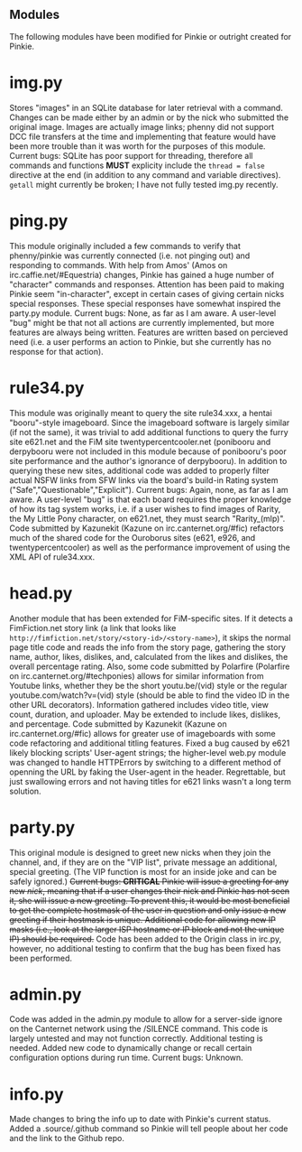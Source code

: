 Modules
-------

The following modules have been modified for Pinkie or outright created for Pinkie. 

img.py
======

Stores "images" in an SQLite database for later retrieval with a command. Changes can be made either by an admin or by the nick who submitted the original image.
Images are actually image links; phenny did not support DCC file transfers at the time and implementing that feature would have been more trouble than it was worth for the purposes of this module. 
Current bugs: SQLite has poor support for threading, therefore all commands and functions **MUST** explicity include the `thread = false` directive at the end (in addition to any command and variable directives).
`getall` might currently be broken; I have not fully tested img.py recently. 

ping.py
=======

This module originally included a few commands to verify that phenny/pinkie was currently connected (i.e. not pinging out) and responding to commands. 
With help from Amos' (Amos on irc.caffie.net/#Equestria) changes, Pinkie has gained a huge number of "character" commands and responses. Attention has been paid to making Pinkie seem "in-character", except in certain cases of giving certain nicks special responses. These special responses have somewhat inspired the party.py module.
Current bugs: None, as far as I am aware. A user-level "bug" might be that not all actions are currently implemented, but more features are always being written. Features are written based on percieved need (i.e. a user performs an action to Pinkie, but she currently has no response for that action).

rule34.py
=========

This module was originally meant to query the site rule34.xxx, a hentai "booru"-style imageboard. Since the imageboard software is largely similar (if not the same), it was trivial to add additional functions to query the furry site e621.net and the FiM site twentypercentcooler.net (ponibooru and derpybooru were not included in this module because of ponibooru's poor site performance and the author's ignorance of derpybooru).
In addition to querying these new sites, additional code was added to properly filter actual NSFW links from SFW links via the board's build-in Rating system ("Safe","Questionable","Explicit"). 
Current bugs: Again, none, as far as I am aware. A user-level "bug" is that each board requires the proper knowledge of how its tag system works, i.e. if a user wishes to find images of Rarity, the My Little Pony character, on e621.net, they must search "Rarity\_(mlp)".
Code submitted by Kazunekit (Kazune on irc.canternet.org/#fic) refactors much of the shared code for the Ouroborus sites (e621, e926, and twentypercentcooler) as well as the performance improvement of using the XML API of rule34.xxx.

head.py
=======

Another module that has been extended for FiM-specific sites. If it detects a FimFiction.net story link (a link that looks like `http://fimfiction.net/story/<story-id>/<story-name>`), it skips the normal page title code and reads the info from the story page, gathering the story name, author, likes, dislikes, and, calculated from the likes and dislikes, the overall percentage rating.
Also, some code submitted by Polarfire (Polarfire on irc.canternet.org/#techponies) allows for similar information from Youtube links, whether they be the short youtu.be/(vid) style or the regular youtube.com/watch?v=(vid) style (should be able to find the video ID in the other URL decorators).
Information gathered includes video title, view count, duration, and uploader. May be extended to include likes, dislikes, and percentage.
Code submitted by Kazunekit (Kazune on irc.canternet.org/#fic) allows for greater use of imageboards with some code refactoring and additional titling features. 
Fixed a bug caused by e621 likely blocking scripts' User-agent strings; the higher-level web.py module was changed to handle HTTPErrors by switching to a different method of openning the URL by faking the User-agent in the header. Regrettable, but just swallowing errors and not having titles for e621 links wasn't a long term solution. 

party.py
========

This original module is designed to greet new nicks when they join the channel, and, if they are on the "VIP list", private message an additional, special greeting. (The VIP function is most for an inside joke and can be safely ignored.)
~~Current bugs: **CRITICAL** Pinkie will issue a greeting for any new _nick_, meaning that if a user changes their nick and Pinkie has not seen it, she will issue a new greeting. To prevent this, it would be most beneficial to get the complete hostmask of the user in question and only issue a new greeting if their hostmask is unique. Additional code for allowing new IP masks (i.e., look at the larger ISP hostname or IP block and not the unique IP) should be required.~~ Code has been added to the Origin class in irc.py, however, no additional testing to confirm that the bug has been fixed has been performed. 

admin.py
========

Code was added in the admin.py module to allow for a server-side ignore on the Canternet network using the /SILENCE command. This code is largely untested and may not function correctly. Additional testing is needed. 
Added new code to dynamically change or recall certain configuration options during run time. 
Current bugs: Unknown.

info.py
=======

Made changes to bring the info up to date with Pinkie's current status. Added a .source/.github command so Pinkie will tell people about her code and the link to the Github repo.
